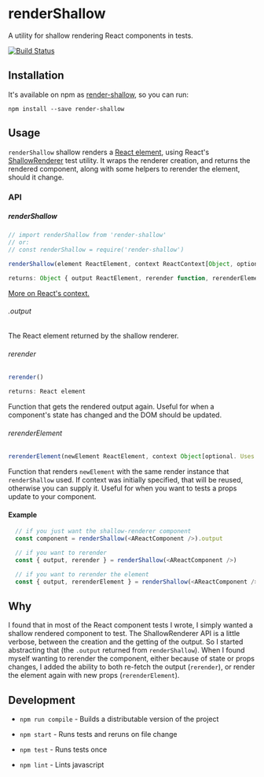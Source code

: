 # renderShallow

A utility for shallow rendering React components in tests.

[![Build Status](https://travis-ci.org/ianmcnally/render-shallow.svg?branch=master)](https://travis-ci.org/ianmcnally/render-shallow)

## Installation

It's available on npm as [render-shallow](https://www.npmjs.com/package/render-shallow), so you can run:

`npm install --save render-shallow`

## Usage

`renderShallow` shallow renders a [React element](https://facebook.github.io/react/docs/glossary.html#react-elements), using React's [ShallowRenderer](https://facebook.github.io/react/docs/test-utils.html#shallow-rendering) test utility. It wraps the renderer creation, and returns the rendered component, along with some helpers to rerender the element, should it change.

### API

##### renderShallow
```js
// import renderShallow from 'render-shallow'
// or:
// const renderShallow = require('render-shallow')

renderShallow(element ReactElement, context ReactContext[Object, optional])

returns: Object { output ReactElement, rerender function, rerenderElement function }
```

[More on React's context.](https://facebook.github.io/react/docs/context.html)

###### .output

The React element returned by the shallow renderer.

###### rerender

```js
rerender()

returns: React element
```

Function that gets the rendered output again. Useful for when a component's state has changed and the DOM should be updated.

###### rerenderElement

```js
rerenderElement(newElement ReactElement, context Object[optional. Uses initial context, if specified])
```

Function that renders `newElement` with the same render instance that `renderShallow` used. If context was initially specified, that will be reused, otherwise you can supply it. Useful for when you want to tests a props update to your component.

#### Example

```js
  // if you just want the shallow-renderer component
  const component = renderShallow(<AReactComponent />).output

  // if you want to rerender
  const { output, rerender } = renderShallow(<AReactComponent />)

  // if you want to rerender the element
  const { output, rerenderElement } = renderShallow(<AReactComponent />)
```

## Why

I found that in most of the React component tests I wrote, I simply wanted a shallow rendered component to test. The ShallowRenderer API is a little verbose, between the creation and the getting of the output. So I started abstracting that (the `.output` returned from `renderShallow`). When I found myself wanting to rerender the component, either because of state or props changes, I added the ability to both re-fetch the output (`rerender`), or render the element again with new props (`rerenderElement`).

## Development

- `npm run compile` - Builds a distributable version of the project

- `npm start` - Runs tests and reruns on file change

- `npm test` - Runs tests once

- `npm lint` - Lints javascript